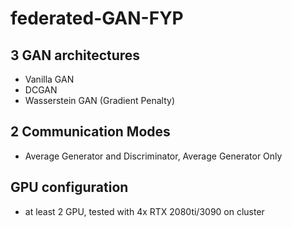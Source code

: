 # federated-GAN-FYP
## 3 GAN architectures
 - Vanilla GAN
 - DCGAN
 - Wasserstein GAN (Gradient Penalty)
## 2 Communication Modes
 - Average Generator and Discriminator, Average Generator Only
## GPU configuration
 - at least 2 GPU, tested with 4x RTX 2080ti/3090 on cluster
